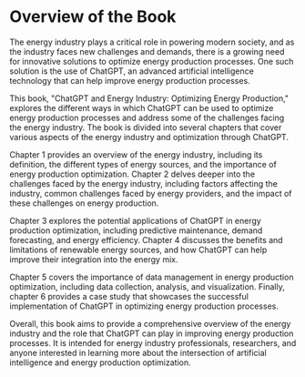 Overview of the Book
==================================

The energy industry plays a critical role in powering modern society, and as the industry faces new challenges and demands, there is a growing need for innovative solutions to optimize energy production processes. One such solution is the use of ChatGPT, an advanced artificial intelligence technology that can help improve energy production processes.

This book, "ChatGPT and Energy Industry: Optimizing Energy Production," explores the different ways in which ChatGPT can be used to optimize energy production processes and address some of the challenges facing the energy industry. The book is divided into several chapters that cover various aspects of the energy industry and optimization through ChatGPT.

Chapter 1 provides an overview of the energy industry, including its definition, the different types of energy sources, and the importance of energy production optimization. Chapter 2 delves deeper into the challenges faced by the energy industry, including factors affecting the industry, common challenges faced by energy providers, and the impact of these challenges on energy production.

Chapter 3 explores the potential applications of ChatGPT in energy production optimization, including predictive maintenance, demand forecasting, and energy efficiency. Chapter 4 discusses the benefits and limitations of renewable energy sources, and how ChatGPT can help improve their integration into the energy mix.

Chapter 5 covers the importance of data management in energy production optimization, including data collection, analysis, and visualization. Finally, chapter 6 provides a case study that showcases the successful implementation of ChatGPT in optimizing energy production processes.

Overall, this book aims to provide a comprehensive overview of the energy industry and the role that ChatGPT can play in improving energy production processes. It is intended for energy industry professionals, researchers, and anyone interested in learning more about the intersection of artificial intelligence and energy production optimization.
